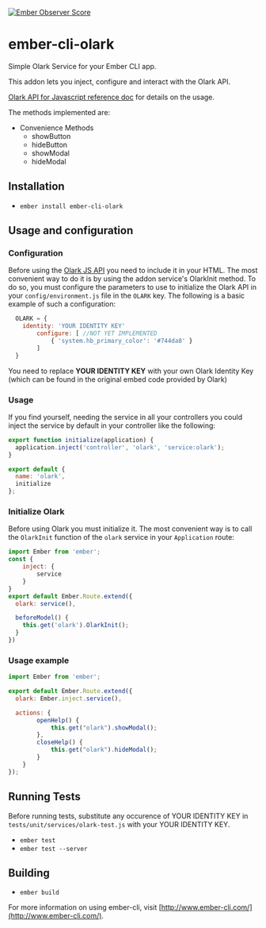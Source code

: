 [![Ember Observer Score](http://emberobserver.com/badges/ember-cli-olark.svg)](http://emberobserver.com/addons/ember-cli-olark)

# ember-cli-olark

Simple Olark Service for your Ember CLI app.

This addon lets you inject, configure and interact with the Olark API.

[Olark API for Javascript reference doc](https://www.olark.com/api) for
details on the usage.

The methods implemented are:

* Convenience Methods
  - showButton
  - hideButton
  - showModal
  - hideModal

## Installation

* `ember install ember-cli-olark`

## Usage and configuration

### Configuration

Before using the [Olark JS API](https://www.olark.com/api) you need
to include it in your HTML. The most convenient way to do it is by using the addon service's OlarkInit method.
To do so, you must configure the parameters to use to initialize the Olark API in your `config/environment.js` file in the `OLARK` key.
The following is a basic example of such a configuration:

```js
  OLARK = {
    identity: 'YOUR IDENTITY KEY'
		configure: [ //NOT YET IMPLEMENTED
			{ 'system.hb_primary_color': '#744da8' }
		]
  }
```

You need to replace **YOUR IDENTITY KEY** with your own Olark Identity Key (which can be found in the original embed code provided by Olark)

### Usage
If you find yourself, needing the service in all your controllers you could inject the service by default in your controller like the following:

```js
export function initialize(application) {
  application.inject('controller', 'olark', 'service:olark');
}

export default {
  name: 'olark',
  initialize
};
```

### Initialize Olark

Before using Olark you must initialize it.
The most convenient way is to call the `OlarkInit` function of the `olark`
service in your `Application` route:

```js
import Ember from 'ember';
const {
	inject: {
		service
	}
}
export default Ember.Route.extend({
  olark: service(),

  beforeModel() {
    this.get('olark').OlarkInit();
  }
})
```

### Usage example

```js
import Ember from 'ember';

export default Ember.Route.extend({
  olark: Ember.inject.service(),

  actions: {
		openHelp() {
			this.get("olark").showModal();
		},
		closeHelp() {
			this.get("olark").hideModal();
		}
	}
});
```

## Running Tests

Before running tests, substitute any occurence of YOUR IDENTITY KEY in `tests/unit/services/olark-test.js` with your YOUR IDENTITY KEY.

* `ember test`
* `ember test --server`

## Building

* `ember build`

For more information on using ember-cli, visit [http://www.ember-cli.com/](http://www.ember-cli.com/).
